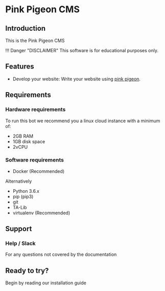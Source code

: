 # Pink Pigeon CMS

## Introduction

This is the Pink Pigeon CMS

!!! Danger "DISCLAIMER"
    This software is for educational purposes only.

## Features

- Develop your website: Write your website using [pink pigeon](https://cms.pinkpigeon.co.uk/).

## Requirements

### Hardware requirements

To run this bot we recommend you a linux cloud instance with a minimum of:

- 2GB RAM
- 1GB disk space
- 2vCPU

### Software requirements

- Docker (Recommended)

Alternatively

- Python 3.6.x
- pip (pip3)
- git
- TA-Lib
- virtualenv (Recommended)

## Support

### Help / Slack
For any questions not covered by the documentation

## Ready to try?

Begin by reading our installation guide
